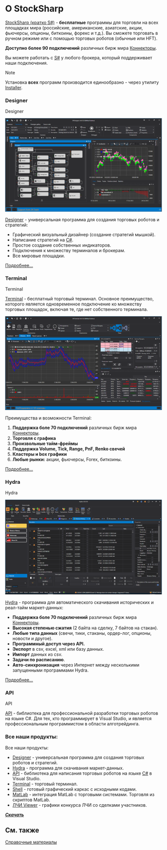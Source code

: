 # О StockSharp

[StockSharp (кратко S\#)](https://stocksharp.ru/products/) \- **бесплатные** программы для торговли на всех площадках мира (российские, американские, азиатские, акции, фьючерсы, опционы, биткоины, форекс и т.д.). Вы сможете торговать в ручном режиме или с помощью торговых роботов (обычные или HFT). 

**Доступно более 90 подключений** различных бирж мира [Коннекторы](topics/API_Connectors.md).

Вы можете работать с [S\#](topics/StockSharpAbout.md) у любого брокера, который поддерживает наши подключения.

> [!NOTE] 
> Установка **всех** программ производится единообразно - через утилиту [Installer](topics/SharpInstaller.md).

### Designer

Designer

![StockSharpTitle 0](images/StockSharpTitle_0.png)

[Designer](topics/Designer.md) \- универсальная программа для создания торговых роботов и стратегий: 

- Графический визуальный дизайнер (создание стратегий мышкой).
- Написание стратегий на [C\#](https://ru.wikipedia.org/wiki/C_Sharp).
- Простое создание собственных индикаторов.
- Подключения к множеству терминалов и брокерам.
- Все мировые площадки.

[Подробнее...](topics/Designer.md)

### Terminal

Terminal

[Terminal](topics/Terminal.md) \- бесплатный торговый терминал. Основное преимущество, которого является одновременное подключение ко множеству торговых площадок, включая те, где нет собственного терминала. 

![Terminal main 00](images/Terminal_main_00.png)

Преимущества и возможности Terminal:

1. **Поддержка боле 70 подключений** различных бирж мира [Коннекторы](topics/API_Connectors.md).
2. **Торговля с графика**
3. **Произвольные тайм\-фреймы**
4. **Поддержка Volume, Tick, Range, PnF, Renko свечей**
5. **Кластеры и box графики**
6. **Любые рынки:** акции, фьючерсы, Forex, биткоины. 

[Подробнее...](topics/Terminal.md)

### Hydra

Hydra

![StockSharpTitle 1](images/StockSharpTitle_1.png)

[Hydra](topics/Hydra.md) \- программа для автоматического скачивания исторических и реал\-тайм маркет\-данных: 

- **Поддержка боле 70 подключений** различных бирж мира [Коннекторы](topics/API_Connectors.md).
- **Высокая степенью сжатия** (2 байта на сделку, 7 байтов на стакан).
- **Любые типа данных** (свечи, тики, стаканы, ордер\-лог, опционы, новости и другое).
- **Программный доступ через API.**
- **Экспорт** в csv, excel, xml или базу данных.
- **Импорт** данных из csv.
- **Задачи по расписанию**.
- **Авто\-синхронизация** через Интернет между несколькими запущенными программами Hydra.

[Подробнее...](topics/Hydra.md)

### API

API

[API](topics/StockSharpAbout.md) \- библиотека для профессиональной разработки торговых роботов на языке C\#. Для тех, кто программирует в Visual Studio, и является профессиональным программистом в области алготрейдинга. 

### Все наши продукты:

Все наши продукты:

- [Designer](topics/Designer.md) \- универсальная программа для создания торговых роботов и стратегий.
- [Hydra](topics/Hydra.md) \- программа для скачивания маркет\-данных.
- [API](topics/StockSharpAbout.md) \- библиотека для написания торговых роботов на языке [C\#](https://ru.wikipedia.org/wiki/C_Sharp) в Visual Studio.
- [Terminal](topics/Terminal.md) \- торговый терминал.
- [Shell](topics/Shell.md) \- готовый графический каркас c исходными кодами.
- [MatLab](topics/MatLab.md) \- интеграция MatLab с торговыми системами. Торговля из скриптов MatLab.
- [ЛЧИ Viewer](https://stocksharp.ru/products/lci/) \- графики конкурса ЛЧИ со сделками участников.

***[Скачать](https://stocksharp.ru/products/download/)***

## См. также

[Справочные материалы](topics/Materials.md)
